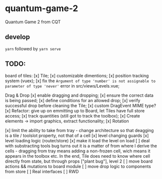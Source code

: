 # quantum-game-2
Quantum Game 2 from CQT

## develop
`yarn` followed by `yarn serve`

## TODO:
board of tiles:
[x] Tile;
[x] customizable dimentions;
[x] position tracking system (vuex);
[x] fix the `Argument of type 'number' is not assignable to parameter of type 'never'` error in src/views/Levels.vue;

Drag & Drop
[x] enable dragging and dropping;
[x] ensure the correct data is being passed;
[x] define conditions for an allowed drop;
[x] verify successful drop before cleaning the Tile;
[x] custom DragEvent MIME type?
[x] Refactor: give up on emmitting up to Board, let Tiles have full store access;
[x] track quantities (still got to track the toolbox);
[x] Create elements -> import graphics, extract functionality;
[x] Rotation


[x] limit the ability to take from tray - change architecture so that deagging is a tile / toolslot property, not that of a cell
[x] level changing guards
[x] level loading logic (router/store)
[x] make it load the level on load
[ ] deal with substracting tools bug
      turns out it is a matter of from where I derive the cells - dragging from tray means adding a non-frozen cell, wich means it appears in the toolbox etc. In the end, Tile does need to know where cell directly from state, but through props ["plant bug"], level 2
[ ] move board actions && mutations to board module
[ ] move drop logic to components from store
[ ] Real interfaces
[ ] RWD